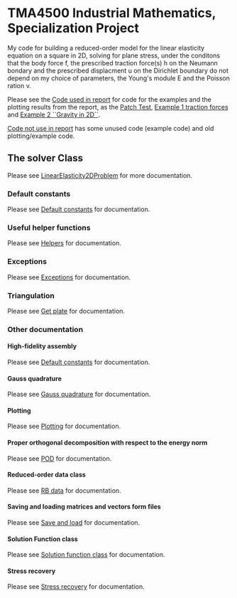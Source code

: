 # TMA4500 Industrial Mathematics, Specialization Project

My code for building a reduced-order model for the linear elasticity equation on a square in 2D, solving for plane stress, under the conditons that the body force f, the prescribed traction force(s) h on the Neumann bondary and the prescribed displacment u on the Dirichlet boundary do not depend on my choice of parameters, the Young's module E and the Poisson ration &nu;.

Please see the [Code used in report](code_use_for_report) for code for the examples and the plotting results 
from the report, as the [Patch Test](code_use_for_report/Patch_Test), 
[Example 1 traction forces](code_use_for_report/Example_1_traction_forces) and 
[Example 2 ``Gravity in 2D´´](code_use_for_report/Example_2_Gravity_in_2D).

[Code not use in report](code_not_used_for_report) has some unused code (example code) and 
old plotting/example code.

## The solver Class
Please see [LinearElasticity2DProblem](src/linear_elasticity_2d_solver/_linear_elasticity_2d_problem_class.py)
for more documentation.

### Default constants
Please see [Default constants](src/linear_elasticity_2d_solver/default_constants.py)
for documentation.

### Useful helper functions
Please see [Helpers](src/linear_elasticity_2d_solver/helpers.py)
for documentation.

### Exceptions
Please see [Exceptions](src/linear_elasticity_2d_solver/exceptions.py)
for documentation.

### Triangulation
Please see [Get plate](src/linear_elasticity_2d_solver/get_plate.py)
for documentation.

### Other documentation
#### High-fidelity assembly
Please see [Default constants](src/linear_elasticity_2d_solver/default_constants.py)
for documentation.

#### Gauss quadrature
Please see [Gauss quadrature](src/linear_elasticity_2d_solver/_gauss_quadrature.py)
for documentation.

#### Plotting
Please see [Plotting](src/linear_elasticity_2d_solver/_plotting.py)
for documentation.

#### Proper orthogonal decomposition with respect to the energy norm
Please see [POD](src/linear_elasticity_2d_solver/_pod.py)
for documentation.

#### Reduced-order data class
Please see [RB data](src/linear_elasticity_2d_solver/_rb_data_class.py)
for documentation.

#### Saving and loading matrices and vectors form files
Please see [Save and load](src/linear_elasticity_2d_solver/_save_and_load.py)
for documentation.

#### Solution Function class
Please see [Solution function class](src/linear_elasticity_2d_solver/_solution_function_class.py)
for documentation.

#### Stress recovery
Please see [Stress recovery](src/linear_elasticity_2d_solver/_stress_recovery.py)
for documentation.



